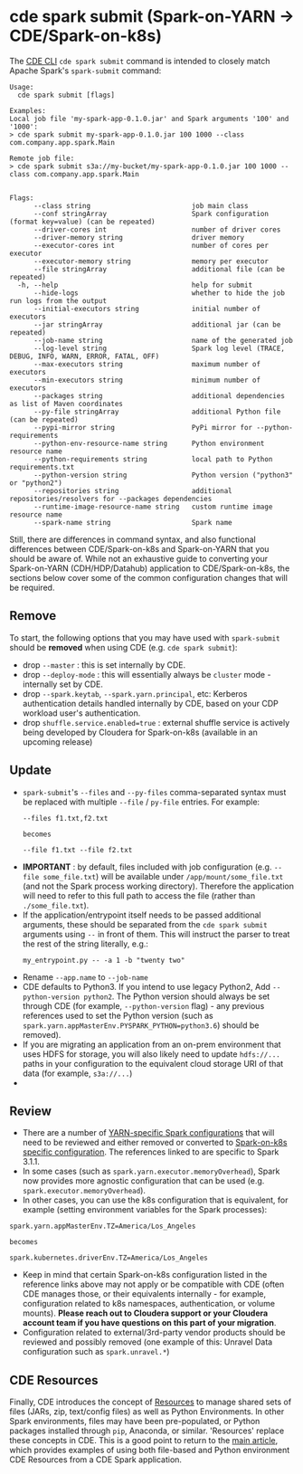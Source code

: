 # cde spark submit (Spark-on-YARN -> CDE/Spark-on-k8s)

The [CDE CLI](https://docs.cloudera.com/data-engineering/cloud/cli-access/topics/cde-cli.html) ```cde spark submit``` command is intended to closely match Apache Spark's ```spark-submit``` command:

```
Usage:
  cde spark submit [flags]

Examples:
Local job file 'my-spark-app-0.1.0.jar' and Spark arguments '100' and '1000':
> cde spark submit my-spark-app-0.1.0.jar 100 1000 --class com.company.app.spark.Main

Remote job file:
> cde spark submit s3a://my-bucket/my-spark-app-0.1.0.jar 100 1000 --class com.company.app.spark.Main


Flags:
      --class string                         job main class
      --conf stringArray                     Spark configuration (format key=value) (can be repeated)
      --driver-cores int                     number of driver cores
      --driver-memory string                 driver memory
      --executor-cores int                   number of cores per executor
      --executor-memory string               memory per executor
      --file stringArray                     additional file (can be repeated)
  -h, --help                                 help for submit
      --hide-logs                            whether to hide the job run logs from the output
      --initial-executors string             initial number of executors
      --jar stringArray                      additional jar (can be repeated)
      --job-name string                      name of the generated job
      --log-level string                     Spark log level (TRACE, DEBUG, INFO, WARN, ERROR, FATAL, OFF)
      --max-executors string                 maximum number of executors
      --min-executors string                 minimum number of executors
      --packages string                      additional dependencies as list of Maven coordinates
      --py-file stringArray                  additional Python file (can be repeated)
      --pypi-mirror string                   PyPi mirror for --python-requirements
      --python-env-resource-name string      Python environment resource name
      --python-requirements string           local path to Python requirements.txt
      --python-version string                Python version ("python3" or "python2")
      --repositories string                  additional repositories/resolvers for --packages dependencies
      --runtime-image-resource-name string   custom runtime image resource name
      --spark-name string                    Spark name
```

Still, there are differences in command syntax, and also functional differences between CDE/Spark-on-k8s and Spark-on-YARN that you should be aware of.  While not an exhaustive guide to converting your Spark-on-YARN (CDH/HDP/Datahub) application to CDE/Spark-on-k8s, the sections below cover some of the common configuration changes that will be required.

## Remove
To start, the following options that you may have used with `spark-submit` should be **__removed__** when using CDE (e.g. `cde spark submit`):
- drop `--master` : this is set internally by CDE.
- drop `--deploy-mode` : this will essentially always be `cluster` mode - internally set by CDE.
- drop `--spark.keytab`, `--spark.yarn.principal`, etc: Kerberos authentication details handled internally by CDE, based on your CDP workload user's authentication.
- drop `shuffle.service.enabled=true` : external shuffle service is actively being developed by Cloudera for Spark-on-k8s (available in an upcoming release)

## Update
- `spark-submit`'s `--files` and `--py-files` comma-separated syntax must be replaced with multiple `--file` / `py-file` entries.  For example:
  ```
  --files f1.txt,f2.txt
  
  becomes
  
  --file f1.txt --file f2.txt
  ```
- **IMPORTANT** : by default, files included with job configuration (e.g. `--file some_file.txt`) will be available under `/app/mount/some_file.txt` (and not the Spark process working directory).  Therefore the application will need to refer to this full path to access the file (rather than `./some_file.txt`).
- If the application/entrypoint itself needs to be passed additional arguments, these should be separated from the `cde spark submit` arguments using `--` in front of them. This will instruct the parser to treat the rest of the string literally, e.g.:
    ```
    my_entrypoint.py -- -a 1 -b "twenty two"
    ```
* Rename `--app.name` to `--job-name`
* CDE defaults to Python3.  If you intend to use legacy Python2, Add `--python-version python2`.  The Python version should always be set through CDE (for example, `--python-version` flag) - any previous references used to set the Python version (such as `spark.yarn.appMasterEnv.PYSPARK_PYTHON=python3.6`) should be removed).
* If you are migrating an application from an on-prem environment that uses HDFS for storage, you will also likely need to update `hdfs://...` paths in your configuration to the equivalent cloud storage URI of that data (for example, `s3a://...`)
* 


## Review
- There are a number of [YARN-specific Spark configurations](https://spark.apache.org/docs/3.1.1/running-on-yarn.html#spark-properties) that will need to be reviewed and either removed or converted to [Spark-on-k8s specific configuration](https://spark.apache.org/docs/3.1.1/running-on-kubernetes.html#configuration). The references linked to are specific to Spark 3.1.1.
- In some cases (such as `spark.yarn.executor.memoryOverhead`), Spark now provides more agnostic configuration that can be used (e.g. `spark.executor.memoryOverhead`).
- In other cases, you can use the k8s configuration that is equivalent, for example (setting environment variables for the Spark processes):
```
spark.yarn.appMasterEnv.TZ=America/Los_Angeles

becomes

spark.kubernetes.driverEnv.TZ=America/Los_Angeles
```
- Keep in mind that certain Spark-on-k8s configuration listed in the reference links above may not apply or be compatible with CDE (often CDE manages those, or their equivalents internally - for example, configuration related to k8s namespaces, authentication, or volume mounts).  **Please reach out to Cloudera support or your Cloudera account team if you have questions on this part of your migration**.
- Configuration related to external/3rd-party vendor products should be reviewed and possibly removed (one example of this: Unravel Data configuration such as `spark.unravel.*`)

## CDE Resources
Finally, CDE introduces the concept of [Resources](https://docs.cloudera.com/data-engineering/cloud/use-resources/topics/cde-python-virtual-env.html) to manage shared sets of files (JARs, zip, text/config files) as well as Python Environments.  In other Spark environments, files may have been pre-populated, or Python packages installed through `pip`, Anaconda, or similar.  'Resources' replace these concepts in CDE.  This is a good point to return to the [main article](https://github.com/curtishoward/CDE_CLI_demo/blob/master/README.md), which provides examples of using both file-based and Python environment CDE Resources from a CDE Spark application.




